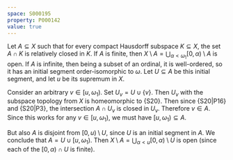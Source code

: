 ```yaml
---
space: S000195
property: P000142
value: true
---
```


Let $A \subseteq X$ such that for every compact Hausdorff subspace $K \subseteq X$, the set $A \cap K$ is relatively closed in $K$.
If $A$ is finite, then $X \setminus A = \bigcup_{\alpha < \omega_1} [0, \alpha) \setminus A$ is open.
If $A$ is infinite, then being a subset of an ordinal, it is well-ordered, so it has an initial segment order-isomorphic to $\omega$.
Let $U \subseteq A$ be this initial segment, and let $u$ be its supremum in $X$.

Consider an arbitrary $v \in [u, \omega_1)$.
Set $U_v = U \cup \{v\}$. Then $U_v$ with the subspace topology from $X$ is homeomorphic to {S20}.
Then since {S20|P16} and {S20|P3}, the intersection $A \cap U_v$ is closed in $U_v$.
Therefore $v \in A$. Since this works for any $v \in [u, \omega_1)$, we must have $[u, \omega_1) \subseteq A$.

But also $A$ is disjoint from $[0, u) \setminus U$, since $U$ is an initial segment in $A$.
We conclude that $A = U \cup [u, \omega_1)$. Then $X \setminus A = \bigcup_{\alpha < u} [0, \alpha) \setminus U$ is open (since each of the $[0, \alpha) \cap U$ is finite).

